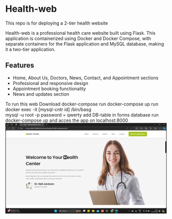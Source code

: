 # Health-web
This repo is for deploying a 2-tier health website

Health-web is a professional health care website built using Flask. This application is containerized using Docker and Docker Compose, with separate containers for the Flask application and MySQL database, making it a two-tier application.

## Features

- Home, About Us, Doctors, News, Contact, and Appointment sections
- Professional and responsive design
- Appointment booking functionality
- News and updates section

To run this web
Download  docker-compose 
run docker-compose up
 run docker  exec -it [mysql-cntr id] /bin/basg  
 mysql -u root -p
 password = qwerty
 add DB-table in forms database
 run docker-compose up
  and acces the app on localhost:8000
![Screenshot 1](Screenshot%202024-06-07%20124239.png)

